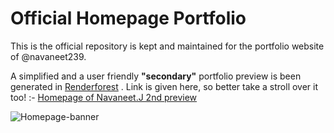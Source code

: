 # Official Homepage Portfolio
This is the official repository is kept and maintained for the portfolio website of @navaneet239.


A simplified and a user friendly **"secondary"** portfolio preview is been generated in [Renderforest](https://www.renderforest.com/) . Link is given here, so better take a stroll over it too! :- [Homepage of Navaneet.J 2nd preview](http://homepage-of-navaneet.renderforestsites.com/) 

![Homepage-banner](https://user-images.githubusercontent.com/74445713/175105604-df91d1b6-5350-42b2-9fce-3b5a318189ec.png)
